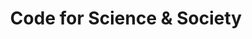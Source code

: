 ---
blog: https://blog.codeforscience.org/
git: https://github.com/codeforscience
logohandle: codeforscience
sort: codeforscience
title: Code for Science & Society
twitter: https://x.com/codeforsociety
website: https://codeforscience.org/
---